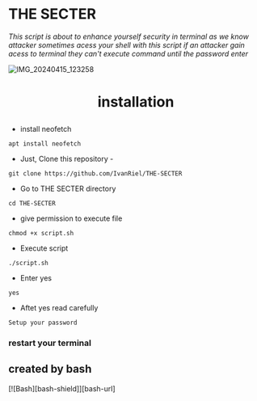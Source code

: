 # THE SECTER
<i>This script is about to enhance yourself security in terminal as we know attacker sometimes acess your shell with this script if an attacker gain acess to terminal they can't execute command until the password enter</i>



![IMG_20240415_123258](https://github.com/IvanRiel/Password-protected-terminal-/assets/166489209/0aee6a6c-72e7-45e5-93f6-98032a293b8a)


<b><h1><p align="center">installation</p></h1></b>



- install neofetch
```
apt install neofetch
```

- Just, Clone this repository -
```
git clone https://github.com/IvanRiel/THE-SECTER
```
- Go to THE SECTER directory 
```
cd THE-SECTER
```
- give permission to execute file
```
chmod +x script.sh
```
- Execute script
```
./script.sh
```
- Enter yes
```
yes
```

- Aftet yes read carefully 
```
Setup your password
```
<h3>restart your terminal</h3>

## created by bash

[![Bash][bash-shield]][bash-url]

